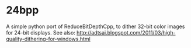 24bpp
=====

A simple python port of ReduceBitDepthCpp, to dither 32-bit color images for 24-bit displays. See also: http://adtsai.blogspot.com/2011/03/high-quality-dithering-for-windows.html
